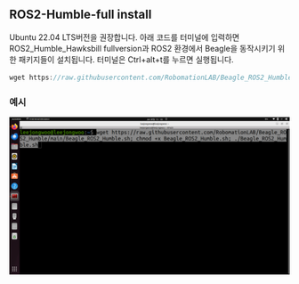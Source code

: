 ## ROS2-Humble-full install


Ubuntu 22.04 LTS버전을 권장합니다.
아래 코드를 터미널에 입력하면 ROS2_Humble_Hawksbill fullversion과 ROS2 환경에서 Beagle을 동작시키기 위한 패키지들이 설치됩니다.
터미널은 Ctrl+alt+t를 누르면 실행됩니다.


```javascript
wget https://raw.githubusercontent.com/RobomationLAB/Beagle_ROS2_Humble/main/Beagle_ROS2_Humble.sh; chmod +x Beagle_ROS2_Humble.sh; ./Beagle_ROS2_Humble.sh
```

### 예시

![example](typeexample.png)
